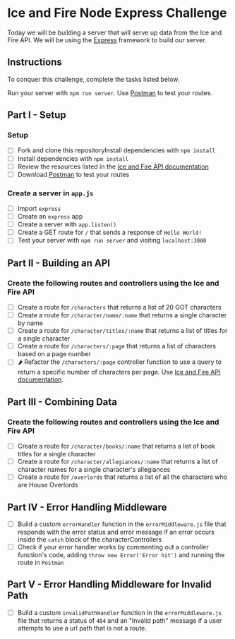# Ice and Fire Node Express Challenge

Today we will be building a server that will serve up data from the Ice and Fire API. We will be using the [Express](https://expressjs.com/) framework to build our server.

## Instructions

To conquer this challenge, complete the tasks listed below.

Run your server with `npm run server`. Use [Postman](https://www.getpostman.com/downloads/) to test your routes.

## Part I - Setup

### Setup

- [ ] Fork and clone this repositoryInstall dependencies with `npm install`
- [ ] Install dependencies with `npm install`
- [ ] Review the resources listed in the [Ice and Fire API documentation](https://anapioficeandfire.com/Documentation)
- [ ] Download [Postman](https://www.getpostman.com/downloads/) to test your routes

### Create a server in `app.js`

- [ ] Import `express`
- [ ] Create an `express` app
- [ ] Create a server with `app.listen()`
- [ ] Create a GET route for `/` that sends a response of `Hello World!`
- [ ] Test your server with `npm run server` and visiting `localhost:3000`

## Part II - Building an API

### Create the following routes and controllers using the Ice and Fire API

- [ ] Create a route for `/characters` that returns a list of 20 GOT characters
- [ ] Create a route for `/character/name/:name` that returns a single character by name
- [ ] Create a route for `/character/titles/:name` that returns a list of titles for a single character
- [ ] Create a route for `/characters/:page` that returns a list of characters based on a page number
- [ ] 🌶️ Refactor the `/characters/:page` controller function to use a query to return a specific number of characters per page. Use [Ice and Fire API documentation](https://anapioficeandfire.com/Documentation).

## Part III - Combining Data

### Create the following routes and controllers using the Ice and Fire API

- [ ] Create a route for `/character/books/:name` that returns a list of book titles for a single character
- [ ] Create a route for `/character/allegiances/:name` that returns a list of character names for a single character's allegiances
- [ ] Create a route for `/overlords` that returns a list of all the characters who are House Overlords

## Part IV - Error Handling Middleware

- [ ] Build a custom `errorHandler` function in the `errorMiddleware.js` file that responds with the error status and error message if an error occurs inside the `catch` block of the characterControllers
- [ ] Check if your error handler works by commenting out a controller function's code, adding `throw new Error('Error hit')` and running the route in `Postman`

## Part V - Error Handling Middleware for Invalid Path

- [ ] Build a custom `invalidPathHandler` function in the `errorMiddleware.js` file that returns a status of `404` and an "Invalid path" message if a user attempts to use a url path that is not a route.
